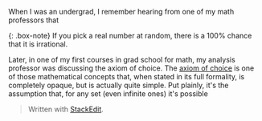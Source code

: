 When I was an undergrad, I remember hearing from one of my math professors that

{: .box-note}
If you pick a real number at random, there is a 100% chance that it is irrational.

Later, in one of my first courses in grad school for math, my analysis professor was discussing the axiom of choice. The [axiom of choice](https://en.wikipedia.org/wiki/Axiom_of_choice) is one of those mathematical concepts that, when stated in its full formality, is completely opaque, but is actually quite simple. Put plainly, it's the assumption that, for any set (even infinite ones) it's possible


> Written with [StackEdit](https://stackedit.io/).
<!--stackedit_data:
eyJoaXN0b3J5IjpbLTE5Mzg5MjEyNDgsNjM4MzQwNDY5LC00OT
MzNjYxNzAsLTExNTc5ODgyMzIsMzE3NjA4MTIxXX0=
-->
